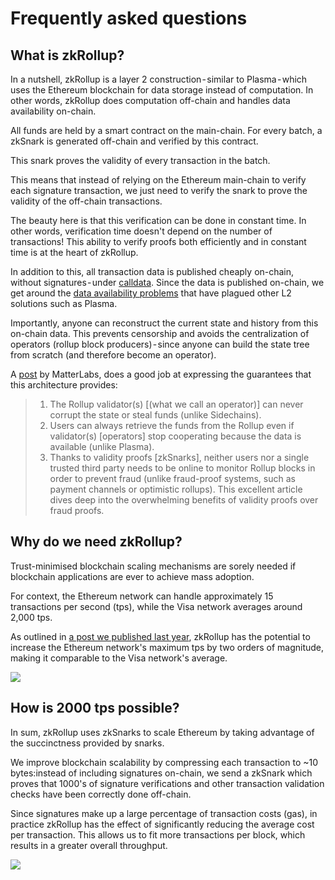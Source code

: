 # Frequently asked questions

## What is zkRollup?

In a nutshell, zkRollup is a layer 2 construction - similar to Plasma - which uses the Ethereum blockchain for data storage instead of computation. In other words, zkRollup does computation off-chain and handles data availability on-chain.

All funds are held by a smart contract on the main-chain. For every batch, a zkSnark is generated off-chain and verified by this contract.

This snark proves the validity of every transaction in the batch.

This means that instead of relying on the Ethereum main-chain to verify each signature transaction, we just need to verify the snark to prove the validity of the off-chain transactions.

The beauty here is that this verification can be done in constant time. In other words, verification time doesn't depend on the number of transactions! This ability to verify proofs both efficiently and in constant time is at the heart of zkRollup.

In addition to this, all transaction data is published cheaply on-chain, without signatures - under [calldata](https://ethereum.stackexchange.com/a/52992). Since the data is published on-chain, we get around the [data availability problems](https://github.com/ethereum/research/wiki/A-note-on-data-availability-and-erasure-coding) that have plagued other L2 solutions such as Plasma.

Importantly, anyone can reconstruct the current state and history from this on-chain data. This prevents censorship and avoids the centralization of operators (rollup block producers) - since anyone can build the state tree from scratch (and therefore become an operator).

A [post](https://medium.com/matter-labs/introducing-zk-sync-the-missing-link-to-mass-adoption-of-ethereum-14c9cea83f58) by MatterLabs, does a good job at expressing the guarantees that this architecture provides:

> 1. The Rollup validator(s) [(what we call an operator)] can never corrupt the state or steal funds (unlike Sidechains).
> 2. Users can always retrieve the funds from the Rollup even if validator(s) [operators] stop cooperating because the data is available (unlike Plasma).
> 3. Thanks to validity proofs [zkSnarks], neither users nor a single trusted third party needs to be online to monitor Rollup blocks in order to prevent fraud (unlike fraud-proof systems, such as payment channels or optimistic rollups). This excellent article dives deep into the overwhelming benefits of validity proofs over fraud proofs.

## Why do we need zkRollup?

Trust-minimised blockchain scaling mechanisms are sorely needed if blockchain applications are ever to achieve mass adoption.

For context, the Ethereum network can handle approximately 15 transactions per second (tps), while the Visa network averages around 2,000 tps.

As outlined in [a post we published last year](https://iden3.io/post/istanbul-zkrollup-ethereum-throughput-limits-analysis), zkRollup has the potential to increase the Ethereum network's maximum tps by two orders of magnitude, making it comparable to the Visa network's average.

![](https://cdn-images-1.medium.com/max/800/1*l7P0QmjAxUolC1r4g_5LSA.png)

## How is 2000 tps possible?

In sum, zkRollup uses zkSnarks to scale Ethereum by taking advantage of the succinctness provided by snarks.

We improve blockchain scalability by compressing each transaction to ~10 bytes:instead of including signatures on-chain, we send a zkSnark which proves that 1000's of signature verifications and other transaction validation checks have been correctly done off-chain.

Since signatures make up a large percentage of transaction costs (gas), in practice zkRollup has the effect of significantly reducing the average cost per transaction. This allows us to fit more transactions per block, which results in a greater overall throughput.

![](https://cdn-images-1.medium.com/max/800/1*Ry2am_lnNAjnZDNdDQTvDw.png)
